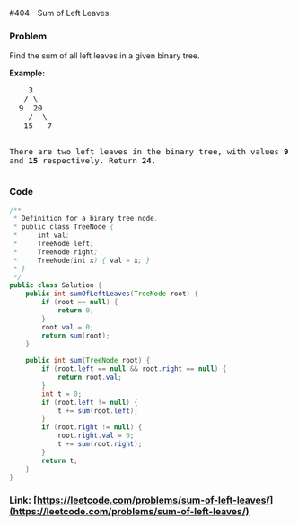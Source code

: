 #404 - Sum of Left Leaves

### Problem
<p>Find the sum of all left leaves in a given binary tree.</p>

<p><b>Example:</b>
<pre>
    3
   / \
  9  20
    /  \
   15   7

There are two left leaves in the binary tree, with values <b>9</b> and <b>15</b> respectively. Return <b>24</b>.
</pre>
</p>

### Code
```java
/**
 * Definition for a binary tree node.
 * public class TreeNode {
 *     int val;
 *     TreeNode left;
 *     TreeNode right;
 *     TreeNode(int x) { val = x; }
 * }
 */
public class Solution {
    public int sumOfLeftLeaves(TreeNode root) {
        if (root == null) {
            return 0;
        }
        root.val = 0;
        return sum(root);
    }
    
    public int sum(TreeNode root) {
        if (root.left == null && root.right == null) {
            return root.val;
        }
        int t = 0;
        if (root.left != null) {
            t += sum(root.left);
        }
        if (root.right != null) {
            root.right.val = 0;
            t += sum(root.right);
        }
        return t;
    }
}
```
### Link: [https://leetcode.com/problems/sum-of-left-leaves/](https://leetcode.com/problems/sum-of-left-leaves/)
